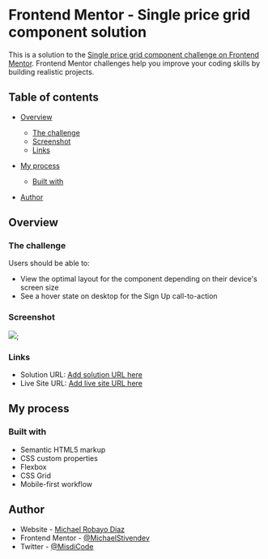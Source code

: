 # Frontend Mentor - Single price grid component solution

This is a solution to the [Single price grid component challenge on Frontend Mentor](https://www.frontendmentor.io/challenges/single-price-grid-component-5ce41129d0ff452fec5abbbc). Frontend Mentor challenges help you improve your coding skills by building realistic projects. 

## Table of contents

- [Overview](#overview)
  - [The challenge](#the-challenge)
  - [Screenshot](#screenshot)
  - [Links](#links)
- [My process](#my-process)
  - [Built with](#built-with)

- [Author](#author)


## Overview

### The challenge

Users should be able to:

- View the optimal layout for the component depending on their device's screen size
- See a hover state on desktop for the Sign Up call-to-action

### Screenshot

![](./capture1.jpg);


### Links

- Solution URL: [Add solution URL here](https://github.com/MichaelStivendev/Single-Price)
- Live Site URL: [Add live site URL here](https://michaelstivendev.github.io/Single-Price/)

## My process

### Built with

- Semantic HTML5 markup
- CSS custom properties
- Flexbox
- CSS Grid
- Mobile-first workflow

## Author

- Website - [Michael Robayo Diaz](https://michaelstivendev.github.io/)
- Frontend Mentor - [@MichaelStivendev](https://www.frontendmentor.io/profile/MichaelStivendev)
- Twitter - [@MisdiCode](https://x.com/MisdiCode)
